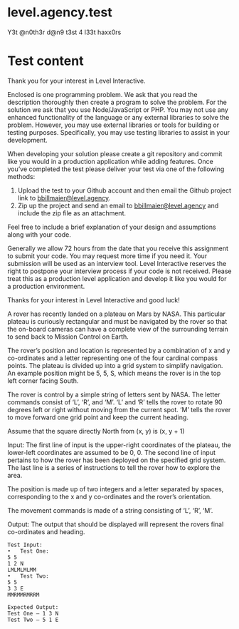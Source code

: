# level.agency.test
Y3t @n0th3r d@n9 t3st 4 l33t haxx0rs


# Test content

Thank you for your interest in Level Interactive.

Enclosed is one programming problem.  We ask that you read the description thoroughly then create a program to solve the problem.  For the solution we ask that you use Node/JavaScript or PHP.  You may not use any enhanced functionality of the language or any external libraries to solve the problem.  However, you may use external libraries or tools for building or testing purposes.  Specifically, you may use testing libraries to assist in your development.  

When developing your solution please create a git repository and commit like you would in a production application while adding features.  Once you’ve completed the test please deliver your test via one of the following methods:

1)	Upload the test to your Github account and then email the Github project link to bbillmaier@level.agency.  
2)	Zip up the project and send an email to bbillmaier@level.agency and include the zip file as an attachment.

Feel free to include a brief explanation of your design and assumptions along with your code.

Generally we allow 72 hours from the date that you receive this assignment to submit your code.  You may request more time if you need it.  Your submission will be used as an interview tool.  Level Interactive reserves the right to postpone your interview process if your code is not received.  Please treat this as a production level application and develop it like you would for a production environment.

Thanks for your interest in Level Interactive and good luck!














A rover has recently landed on a plateau on Mars by NASA.  This particular plateau is curiously rectangular and must be navigated by the rover so that the on-board cameras can have a complete view of the surrounding terrain to send back to Mission Control on Earth.

The rover’s position and location is represented by a combination of x and y co-ordinates and a letter representing one of the four cardinal compass points. The plateau is divided up into a grid system to simplify navigation.  An example position might be 5, 5, S, which means the rover is in the top left corner facing South.

The rover is control by a simple string of letters sent by NASA.  The letter commands consist of ‘L’, ‘R’, and ‘M’.  ‘L’ and ‘R’ tells the rover to rotate 90 degrees left or right without moving from the current spot.  ‘M’ tells the rover to move forward one grid point and keep the current heading.

Assume that the square directly North from (x, y) is (x, y + 1)

Input:
The first line of input is the upper-right coordinates of the plateau, the lower-left coordinates are assumed to be 0, 0. The second line of input pertains to how the rover has been deployed on the specified grid system. The last line is a series of instructions to tell the rover how to explore the area. 

The position is made up of two integers and a letter separated by spaces, corresponding to the x and y co-ordinates and the rover’s orientation.

The movement commands is made of a string consisting of ‘L’, ‘R’, ‘M’.

Output:
The output that should be displayed will represent the rovers final co-ordinates and heading.
```
Test Input:
•	Test One: 
5 5
1 2 N
LMLMLMLMM
•	Test Two:
5 5
3 3 E
MMRMMRMRRM

Expected Output:
Test One – 1 3 N
Test Two – 5 1 E
```
